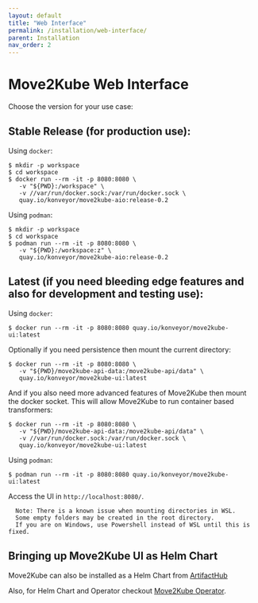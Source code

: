 ```yaml
---
layout: default
title: "Web Interface"
permalink: /installation/web-interface/
parent: Installation
nav_order: 2
---
```


# Move2Kube Web Interface

Choose the version for your use case:

## Stable Release (for production use):

Using `docker`:

```shell
$ mkdir -p workspace
$ cd workspace
$ docker run --rm -it -p 8080:8080 \
   -v "${PWD}:/workspace" \
   -v //var/run/docker.sock:/var/run/docker.sock \
   quay.io/konveyor/move2kube-aio:release-0.2
```

Using `podman`:

```shell
$ mkdir -p workspace 
$ cd workspace
$ podman run --rm -it -p 8080:8080 \
   -v "${PWD}:/workspace:z" \
   quay.io/konveyor/move2kube-aio:release-0.2
```

## Latest (if you need bleeding edge features and also for development and testing use):

Using `docker`:

```shell
$ docker run --rm -it -p 8080:8080 quay.io/konveyor/move2kube-ui:latest
```

Optionally if you need persistence then mount the current directory:

```shell
$ docker run --rm -it -p 8080:8080 \
   -v "${PWD}/move2kube-api-data:/move2kube-api/data" \
   quay.io/konveyor/move2kube-ui:latest
```

And if you also need more advanced features of Move2Kube then mount the docker socket. This will allow Move2Kube to run container based transformers:

```shell
$ docker run --rm -it -p 8080:8080 \
   -v "${PWD}/move2kube-api-data:/move2kube-api/data" \
   -v //var/run/docker.sock:/var/run/docker.sock \
   quay.io/konveyor/move2kube-ui:latest
```

Using `podman`:

```shell
$ podman run --rm -it -p 8080:8080 quay.io/konveyor/move2kube-ui:latest
```

Access the UI in `http://localhost:8080/`.

   >
      Note: There is a known issue when mounting directories in WSL.  
      Some empty folders may be created in the root directory.  
      If you are on Windows, use Powershell instead of WSL until this is fixed.

## Bringing up Move2Kube UI as Helm Chart  

Move2Kube can also be installed as a Helm Chart from [ArtifactHub](https://artifacthub.io/packages/helm/move2kube/move2kube/0.2.0-beta.0?modal=install)

Also, for Helm Chart and Operator checkout [Move2Kube Operator](https://github.com/konveyor/move2kube-operator).
